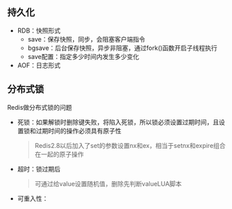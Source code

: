 ## 持久化

- RDB：快照形式
  - save：保存快照，同步，会阻塞客户端指令
  - bgsave：后台保存快照，异步非阻塞，通过fork()函数开启子线程执行
  - save配置：指定多少时间内发生多少变化
- AOF：日志形式

## 分布式锁

Redis做分布式锁的问题

- 死锁：如果解锁时删除键失败，将陷入死锁，所以锁必须设置过期时间，且设置锁和过期时间的操作必须具有原子性

  > Redis2.8以后加入了set的参数设置nx和ex，相当于setnx和expire组合在一起的原子操作

- 超时：锁过期后

  > 可通过给value设置随机值，删除先判断valueLUA脚本

- 可重入性：